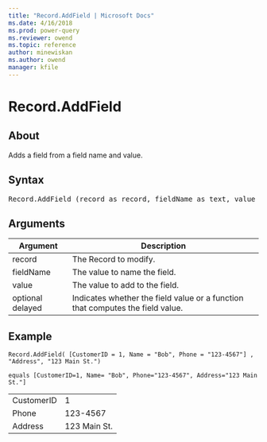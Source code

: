 ```yaml
---
title: "Record.AddField | Microsoft Docs"
ms.date: 4/16/2018
ms.prod: power-query
ms.reviewer: owend
ms.topic: reference
author: minewiskan
ms.author: owend
manager: kfile
---
```

# Record.AddField

  
## About  
Adds a field from a field name and value.  
  
## Syntax

<pre>
Record.AddField (record as record, fieldName as text, value as any,optional delayed as nullable logical) as record  
</pre>
  
## Arguments  
  
|Argument|Description|  
|------------|---------------|  
|record|The Record to modify.|  
|fieldName|The value to name the field.|  
|value|The value to add to the field.|  
|optional delayed|Indicates whether the field value or a function that computes the field value.|  
  
## Example  
  
```powerquery-m
Record.AddField( [CustomerID = 1, Name = "Bob", Phone = "123-4567"] , "Address", "123 Main St.")
```  
  
```powerquery-m
equals [CustomerID=1, Name= "Bob", Phone="123-4567", Address="123 Main St."]  
```  
  
|||  
|-|-|  
|CustomerID|1|  
|Phone|123-4567|  
|Address|123 Main St.|  
  
